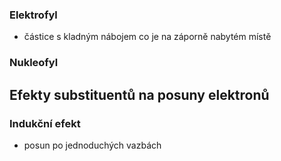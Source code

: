 ### Elektrofyl
- částice s kladným nábojem co je na záporně nabytém místě
### Nukleofyl

## Efekty substituentů na posuny elektronů
### Indukční efekt
- posun po jednoduchých vazbách
